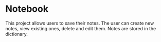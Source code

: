 <h1>Notebook</h1>
<p>This project allows users to save their notes. The user can create new notes, view existing ones,
delete and edit them. Notes are stored in the dictionary.
